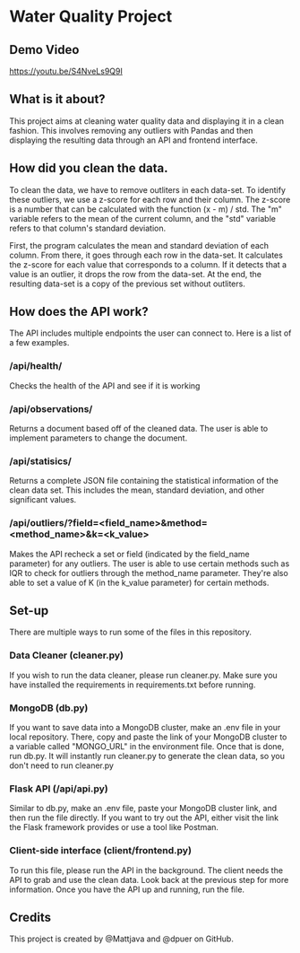 # Water Quality Project

## Demo Video
https://youtu.be/S4NveLs9Q9I

## What is it about?

This project aims at cleaning water quality data and displaying it in a clean fashion. This involves removing any outliers with Pandas and then displaying the resulting data through an API and frontend interface.

## How did you clean the data.

To clean the data, we have to remove outliters in each data-set. To identify these outliers, we use a z-score for each row and their column. The z-score is a number that can be calculated with the function (x - m) / std. The "m" variable refers to the mean of the current column, and the "std" variable refers to that column's standard deviation.

First, the program calculates the mean and standard deviation of each column. From there, it goes through each row in the data-set. It calculates the z-score for each value that corresponds to a column. If it detects that a value is an outlier, it drops the row from the data-set. At the end, the resulting data-set is a copy of the previous set without outliters.

## How does the API work?

The API includes multiple endpoints the user can connect to. Here is a list of a few examples.

### /api/health/
Checks the health of the API and see if it is working

### /api/observations/
Returns a document based off of the cleaned data. The user is able to implement parameters to change the document.

### /api/statisics/

Returns a complete JSON file containing the statistical information of the clean data set. This includes the mean, standard deviation, and other significant values.

### /api/outliers/?field=<field_name>&method=<method_name>&k=<k_value>

Makes the API recheck a set or field (indicated by the field_name parameter) for any outliers. The user is able to use certain methods such as IQR to check for outliers through the method_name parameter. They're also able to set a value of K (in the k_value parameter) for certain methods.

## Set-up
There are multiple ways to run some of the files in this repository. 

### Data Cleaner (cleaner.py)
If you wish to run the data cleaner, please run cleaner.py. Make sure you have installed the requirements in requirements.txt before running.

### MongoDB (db.py)
If you want to save data into a MongoDB cluster, make an .env file in your local repository. There, copy and paste the link of your MongoDB cluster to a variable called "MONGO_URL" in the environment file. Once that is done, run db.py. It will instantly run cleaner.py to generate the clean data, so you don't need to run cleaner.py

### Flask API (/api/api.py)
Similar to db.py, make an .env file, paste your MongoDB cluster link, and then run the file directly. If you want to try out the API, either visit the link the Flask framework provides or use a tool like Postman.

### Client-side interface (client/frontend.py)
To run this file, please run the API in the background. The client needs the API to grab and use the clean data. Look back at the previous step for more information. Once you have the API up and running, run the file.

## Credits

This project is created by @Mattjava and @dpuer on GitHub.